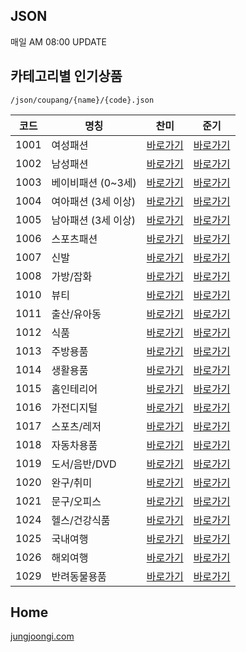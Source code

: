 ## JSON
매일 AM 08:00 UPDATE

## 카테고리별 인기상품
````
/json/coupang/{name}/{code}.json
````

|코드|명칭|찬미|준기|
|--------|-------|-----|-----|
|1001|여성패션|[바로가기](https://jungjoongi.com/json/coupang/chanmi/1001.json) | [바로가기](https://jungjoongi.com/json/coupang/joongi/1001.json)
|1002|남성패션|[바로가기](https://jungjoongi.com/json/coupang/chanmi/1002.json) | [바로가기](https://jungjoongi.com/json/coupang/joongi/1002.json)
|1003|베이비패션 (0~3세)|[바로가기](https://jungjoongi.com/json/coupang/chanmi/1003.json) | [바로가기](https://jungjoongi.com/json/coupang/joongi/1003.json)
|1004|여아패션 (3세 이상)|[바로가기](https://jungjoongi.com/json/coupang/chanmi/1004.json) | [바로가기](https://jungjoongi.com/json/coupang/joongi/1004.json)
|1005|남아패션 (3세 이상)|[바로가기](https://jungjoongi.com/json/coupang/chanmi/1005.json) | [바로가기](https://jungjoongi.com/json/coupang/joongi/1005.json)
|1006|스포츠패션|[바로가기](https://jungjoongi.com/json/coupang/chanmi/1006.json) | [바로가기](https://jungjoongi.com/json/coupang/joongi/1006.json)
|1007|신발|[바로가기](https://jungjoongi.com/json/coupang/chanmi/1007.json) | [바로가기](https://jungjoongi.com/json/coupang/joongi/1007.json)
|1008|가방/잡화|[바로가기](https://jungjoongi.com/json/coupang/chanmi/1008.json) | [바로가기](https://jungjoongi.com/json/coupang/joongi/1008.json)
|1010|뷰티|[바로가기](https://jungjoongi.com/json/coupang/chanmi/1010.json) | [바로가기](https://jungjoongi.com/json/coupang/joongi/1010.json)
|1011|출산/유아동|[바로가기](https://jungjoongi.com/json/coupang/chanmi/1011.json) | [바로가기](https://jungjoongi.com/json/coupang/joongi/1011.json)
|1012|식품|[바로가기](https://jungjoongi.com/json/coupang/chanmi/1012.json) | [바로가기](https://jungjoongi.com/json/coupang/joongi/1012.json)
|1013|주방용품|[바로가기](https://jungjoongi.com/json/coupang/chanmi/1013.json) | [바로가기](https://jungjoongi.com/json/coupang/joongi/1013.json)
|1014|생활용품|[바로가기](https://jungjoongi.com/json/coupang/chanmi/1014.json) | [바로가기](https://jungjoongi.com/json/coupang/joongi/1014.json)
|1015|홈인테리어|[바로가기](https://jungjoongi.com/json/coupang/chanmi/1015.json) | [바로가기](https://jungjoongi.com/json/coupang/joongi/1015.json)
|1016|가전디지털|[바로가기](https://jungjoongi.com/json/coupang/chanmi/1016.json) | [바로가기](https://jungjoongi.com/json/coupang/joongi/1016.json)
|1017|스포츠/레저|[바로가기](https://jungjoongi.com/json/coupang/chanmi/1017.json) | [바로가기](https://jungjoongi.com/json/coupang/joongi/1017.json)
|1018|자동차용품|[바로가기](https://jungjoongi.com/json/coupang/chanmi/1018.json) | [바로가기](https://jungjoongi.com/json/coupang/joongi/1018.json)
|1019|도서/음반/DVD|[바로가기](https://jungjoongi.com/json/coupang/chanmi/1019.json) | [바로가기](https://jungjoongi.com/json/coupang/joongi/1019.json)
|1020|완구/취미|[바로가기](https://jungjoongi.com/json/coupang/chanmi/1020.json) | [바로가기](https://jungjoongi.com/json/coupang/joongi/1020.json)
|1021|문구/오피스|[바로가기](https://jungjoongi.com/json/coupang/chanmi/1021.json) | [바로가기](https://jungjoongi.com/json/coupang/joongi/1021.json)
|1024|헬스/건강식품|[바로가기](https://jungjoongi.com/json/coupang/chanmi/1024.json) | [바로가기](https://jungjoongi.com/json/coupang/joongi/1024.json)
|1025|국내여행|[바로가기](https://jungjoongi.com/json/coupang/chanmi/1025.json) | [바로가기](https://jungjoongi.com/json/coupang/joongi/1025.json)
|1026|해외여행|[바로가기](https://jungjoongi.com/json/coupang/chanmi/1026.json) | [바로가기](https://jungjoongi.com/json/coupang/joongi/1026.json)
|1029|반려동물용품|[바로가기](https://jungjoongi.com/json/coupang/chanmi/1029.json) | [바로가기](https://jungjoongi.com/json/coupang/joongi/1029.json)




## Home
[jungjoongi.com](https://jungjoongi.com)